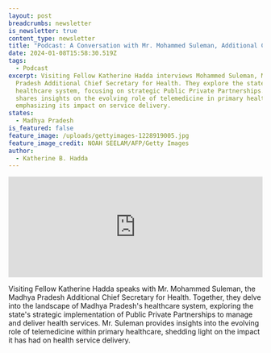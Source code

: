 ```yaml
---
layout: post
breadcrumbs: newsletter
is_newsletter: true
content_type: newsletter
title: "Podcast: A Conversation with Mr. Mohammed Suleman, Additional Chief Secretary for Health and Family Welfare, Madhya Pradesh"
date: 2024-01-08T15:58:30.519Z
tags:
  - Podcast
excerpt: Visiting Fellow Katherine Hadda interviews Mohammed Suleman, Madhya
  Pradesh Additional Chief Secretary for Health. They explore the state's
  healthcare system, focusing on strategic Public Private Partnerships. Suleman
  shares insights on the evolving role of telemedicine in primary healthcare,
  emphasizing its impact on service delivery.
states:
  - Madhya Pradesh
is_featured: false
feature_image: /uploads/gettyimages-1228919005.jpg
feature_image_credit: NOAH SEELAM/AFP/Getty Images
author:
  - Katherine B. Hadda
---
```

<iframe frameborder="0" height="200" scrolling="no" src="https://playlist.megaphone.fm/?e=CSIS4367618705" width="100%"></iframe>

Visiting Fellow Katherine Hadda speaks with Mr. Mohammed Suleman, the Madhya Pradesh Additional Chief Secretary for Health. Together, they delve into the landscape of Madhya Pradesh's healthcare system, exploring the state's strategic implementation of Public Private Partnerships to manage and deliver health services. Mr. Suleman provides insights into the evolving role of telemedicine within primary healthcare, shedding light on the impact it has had on health service delivery.
